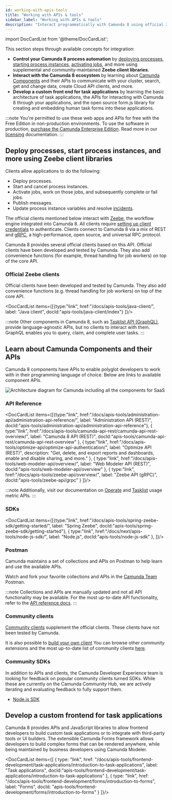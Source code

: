 ```yaml
---
id: working-with-apis-tools
title: "Working with APIs & tools"
sidebar_label: "Working with APIs & tools"
description: "Interact programmatically with Camunda 8 using official Zeebe client libraries and APIs."
---
```


import DocCardList from '@theme/DocCardList';

This section steps through available concepts for integration:

- **Control your Camunda 8 process automation** by [deploying processes](/components/modeler/web-modeler/run-or-publish-your-process.md#deploy-a-process), [starting process instances](/components/modeler/web-modeler/run-or-publish-your-process.md), [activating jobs](/components/concepts/job-workers.md), and more using supplemental and community-maintained **Zeebe client libraries**.
- **Interact with the Camunda 8 ecosystem** by learning about [Camunda Components](/components/components-overview.md) and their APIs to communicate with your cluster, search, get and change data, create Cloud API clients, and more.
- **Develop a custom front end for task applications** by learning the basic architecture of task applications, the APIs for interacting with Camunda 8 through your applications, and the open source form.js library for creating and embedding human task forms into these applications.

:::note
You're permitted to use these web apps and APIs for free with the Free Edition in non-production environments. To use the software in production, [purchase the Camunda Enterprise Edition](https://camunda.com/products/cloud/camunda-cloud-enterprise-contact/). Read more in our [licensing](../reference/licenses.md) documentation.
:::

## Deploy processes, start process instances, and more using Zeebe client libraries

Clients allow applications to do the following:

- Deploy processes.
- Start and cancel process instances.
- Activate jobs, work on those jobs, and subsequently complete or fail jobs.
- Publish messages.
- Update process instance variables and resolve [incidents](/components/concepts/incidents.md).

The official clients mentioned below interact with [Zeebe](/components/zeebe/zeebe-overview.md), the workflow engine integrated into Camunda 8. All clients require [setting up client credentials](/guides/setup-client-connection-credentials.md) to authenticate. Clients connect to Camunda 8 via a mix of REST and [gRPC](https://grpc.io), a high-performance, open source, and universal RPC protocol.

Camunda 8 provides several official clients based on this API. Official clients have been developed and tested by Camunda. They also add convenience functions (for example, thread handling for job workers) on top of the core API.

### Official Zeebe clients

Official clients have been developed and tested by Camunda. They also add convenience functions (e.g. thread handling for job workers) on top of the core API.

<DocCardList items={[{type:"link", href:"/docs/apis-tools/java-client/", label: "Java client", docId:"apis-tools/java-client/index"}
]}/>

:::note
Other components in Camunda 8, such as [Tasklist API (GraphQL)](../apis-tools/tasklist-api/generated.md), provide language-agnostic APIs, but no clients to interact with them. GraphQL enables you to query, claim, and complete user tasks.
:::

## Learn about Camunda Components and their APIs

Camunda 8 components have APIs to enable polyglot developers to work with in their programming language of choice. Below are links to available component APIs.

![Architecture diagram for Camunda including all the components for SaaS](./img/ComponentsAndArchitecture_SaaS.png)

### API Reference

<DocCardList items={[{type:"link", href:"/docs/apis-tools/administration-api/administration-api-reference/", label: "Administration API (REST)", docId:"apis-tools/administration-api/administration-api-reference"},
{
type:"link", href:"/docs/apis-tools/camunda-api-rest/camunda-api-rest-overview/", label: "Camunda 8 API (REST)", docId:"apis-tools/camunda-api-rest/camunda-api-rest-overview"
},
{
type:"link", href:"/docs/apis-tools/optimize-api/optimize-api-authentication/", label: "Optimize API (REST)", description: "Get, delete, and export reports and dashboards, enable and disable sharing, and more."
},
{
type:"link", href:"/docs/apis-tools/web-modeler-api/overview/", label: "Web Modeler API (REST)", docId:"apis-tools/web-modeler-api/overview"
},
{
type:"link", href:"/docs/apis-tools/zeebe-api/overview/", label: "Zeebe API (gRPC)", docId:"apis-tools/zeebe-api/grpc"
}
]}/>

:::note
Additionally, visit our documentation on [Operate](../self-managed/operate-deployment/usage-metrics.md) and [Tasklist](../self-managed/tasklist-deployment/usage-metrics.md) usage metric APIs.
:::

### SDKs

<DocCardList items={[{type:"link", href:"/docs/apis-tools/spring-zeebe-sdk/getting-started/", label: "Spring Zeebe", docId:"apis-tools/spring-zeebe-sdk/getting-started"},
{
type:"link", href:"/docs/next/apis-tools/node-js-sdk/", label: "Node.js", docId:"apis-tools/node-js-sdk"
},
]}/>

### Postman

Camunda maintains a set of collections and APIs on Postman to help learn and use the available APIs.

Watch and fork your favorite collections and APIs in the [Camunda Team](https://www.postman.com/camundateam) Postman.

:::note
Collections and APIs are manually updated and not all API functionality may be available. For the most up-to-date API functionality, refer to the [API reference docs](/apis-tools/working-with-apis-tools.md#api-reference).
:::

### Community clients

[Community clients](/apis-tools/community-clients/index.md) supplement the official clients. These clients have not been tested by Camunda.

It is also possible to [build your own client](../apis-tools/build-your-own-client.md) You can browse other community extensions and the most up-to-date list of community clients [here](https://github.com/orgs/camunda-community-hub/repositories).

### Community SDKs

In addition to APIs and clients, the Camunda Developer Experience team is looking for feedback on popular community clients turned SDKs. While these are currently on the Camunda Community Hub, we are actively iterating and evaluating feedback to fully support them.

- [Node.js SDK](https://github.com/camunda-community-hub/camunda-8-sdk-node-js)

## Develop a custom frontend for task applications

Camunda 8 provides APIs and JavaScript libraries to allow frontend developers to build custom task applications or to integrate with third-party tools or UI builders. The extensible Camunda Forms framework allows developers to build complex forms that can be rendered anywhere, while being maintained by business developers using Camunda Modeler.

<DocCardList items={[
{
type: "link",
href: "/docs/apis-tools/frontend-development/task-applications/introduction-to-task-applications",
label: "Task applications",
docId:"apis-tools/frontend-development/task-applications/introduction-to-task-applications"
},
{
type: "link",
href: "/docs/apis-tools/frontend-development/forms/introduction-to-forms",
label: "Forms",
docId: "apis-tools/frontend-development/forms/introduction-to-forms"
}
]}/>
